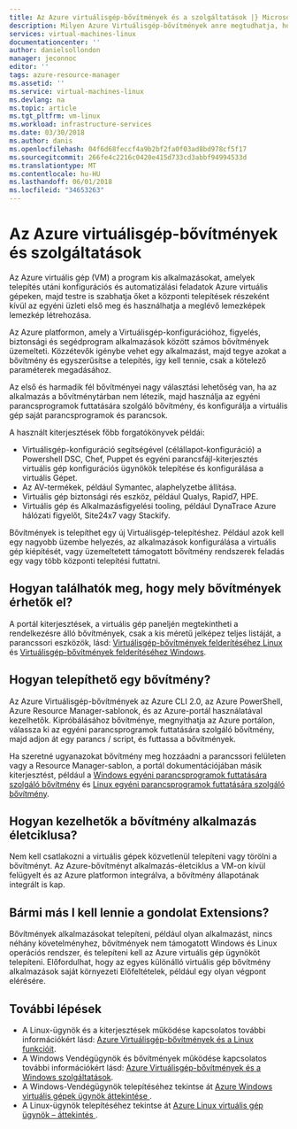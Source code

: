 ```yaml
---
title: Az Azure virtuálisgép-bővítmények és a szolgáltatások |} Microsoft Docs
description: Milyen Azure Virtuálisgép-bővítmények anre megtudhatja, hogyan használhatja ezeket az Azure virtuális gépekkel
services: virtual-machines-linux
documentationcenter: ''
author: danielsollondon
manager: jeconnoc
editor: ''
tags: azure-resource-manager
ms.assetid: ''
ms.service: virtual-machines-linux
ms.devlang: na
ms.topic: article
ms.tgt_pltfrm: vm-linux
ms.workload: infrastructure-services
ms.date: 03/30/2018
ms.author: danis
ms.openlocfilehash: 04f6d68feccf4a9b2bf2fa0f03ad8bd978cf5f17
ms.sourcegitcommit: 266fe4c2216c0420e415d733cd3abbf94994533d
ms.translationtype: MT
ms.contentlocale: hu-HU
ms.lasthandoff: 06/01/2018
ms.locfileid: "34653263"
---
```

# <a name="azure-virtual-machine-extensions-and-features"></a>Az Azure virtuálisgép-bővítmények és szolgáltatások
Az Azure virtuális gép (VM) a program kis alkalmazásokat, amelyek telepítés utáni konfigurációs és automatizálási feladatok Azure virtuális gépeken, majd testre is szabhatja őket a központi telepítések részeként kívül az egyéni üzleti első meg és használhatja a meglévő lemezképek lemezkép létrehozása.

Az Azure platformon, amely a Virtuálisgép-konfigurációhoz, figyelés, biztonsági és segédprogram alkalmazások között számos bővítmények üzemelteti. Közzétevők igénybe vehet egy alkalmazást, majd tegye azokat a bővítmény és egyszerűsítse a telepítés, így kell tennie, csak a kötelező paraméterek megadásához. 

 Az első és harmadik fél bővítményei nagy választási lehetőség van, ha az alkalmazás a bővítménytárban nem létezik, majd használja az egyéni parancsprogramok futtatására szolgáló bővítmény, és konfigurálja a virtuális gép saját parancsprogramok és parancsok.

A használt kiterjesztések főbb forgatókönyvek példái:
* Virtuálisgép-konfiguráció segítségével (célállapot-konfiguráció) a Powershell DSC, Chef, Puppet és egyéni parancsfájl-kiterjesztés virtuális gép konfigurációs ügynökök telepítése és konfigurálása a virtuális Gépet. 
* Az AV-termékek, például Symantec, alaphelyzetbe állítása.
* Virtuális gép biztonsági rés eszköz, például Qualys, Rapid7, HPE.
* Virtuális gép és Alkalmazásfigyelési tooling, például DynaTrace Azure hálózati figyelőt, Site24x7 vagy Stackify.

Bővítmények is telepíthet egy új Virtuálisgép-telepítéshez. Például azok kell egy nagyobb üzembe helyezés, az alkalmazások konfigurálása a virtuális gép kiépítését, vagy üzemeltetett támogatott bővítmény rendszerek feladás egy vagy több központi telepítési futtatni.

## <a name="how-can-i-find-what-extensions-are-available"></a>Hogyan találhatók meg, hogy mely bővítmények érhetők el?
A portál kiterjesztések, a virtuális gép paneljén megtekintheti a rendelkezésre álló bővítmények, csak a kis méretű jelképez teljes listáját, a parancssori eszközök, lásd: [Virtuálisgép-bővítmények felderítéséhez Linux](features-linux.md) és [ Virtuálisgép-bővítmények felderítéséhez Windows](features-windows.md).

## <a name="how-can-i-install-an-extension"></a>Hogyan telepíthető egy bővítmény?
Az Azure Virtuálisgép-bővítmények az Azure CLI 2.0, az Azure PowerShell, Azure Resource Manager-sablonok, és az Azure-portál használatával kezelhetők. Kipróbálásához bővítménye, megnyithatja az Azure portálon, válassza ki az egyéni parancsprogramok futtatására szolgáló bővítmény, majd adjon át egy parancs / script, és futtassa a bővítmények.

Ha szeretné ugyanazokat bővítmény meg hozzáadni a parancssori felületen vagy a Resource Manager-sablon, a portál dokumentációjában másik kiterjesztést, például a [Windows egyéni parancsprogramok futtatására szolgáló bővítmény](custom-script-windows.md) és [Linux egyéni parancsprogramok futtatására szolgáló bővítmény](custom-script-linux.md).

## <a name="how-do-i-manage-extension-application-lifecycle"></a>Hogyan kezelhetők a bővítmény alkalmazás életciklusa?
Nem kell csatlakozni a virtuális gépek közvetlenül telepíteni vagy törölni a bővítményt. Az Azure-bővítményt alkalmazás-életciklus a VM-on kívül felügyelt és az Azure platformon integrálva, a bővítmény állapotának integrált is kap.

## <a name="anything-else-i-should-be-thinking-about-for-extensions"></a>Bármi más I kell lennie a gondolat Extensions?
Bővítmények alkalmazásokat telepíteni, például olyan alkalmazást, nincs néhány követelményhez, bővítmények nem támogatott Windows és Linux operációs rendszer, és telepíteni kell az Azure virtuális gép ügynököt telepíteni. Előfordulhat, hogy az egyes különálló virtuális gép bővítmény alkalmazások saját környezeti Előfeltételek, például egy olyan végpont elérésére.

## <a name="next-steps"></a>További lépések
* A Linux-ügynök és a kiterjesztések működése kapcsolatos további információkért lásd: [Azure Virtuálisgép-bővítmények és a Linux funkcióit](features-linux.md).
* A Windows Vendégügynök és bővítmények működése kapcsolatos további információkért lásd: [Azure Virtuálisgép-bővítmények és a Windows szolgáltatások](features-windows.md).  
* A Windows-Vendégügynök telepítéséhez tekintse át [Azure Windows virtuális gépek ügynök áttekintése ](agent-windows.md).  
* A Linux-ügynök telepítéséhez tekintse át [Azure Linux virtuális gép ügynök – áttekintés ](agent-linux.md).  

